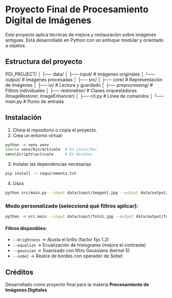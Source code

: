 # Proyecto Final de Procesamiento Digital de Imágenes

Este proyecto aplica técnicas de mejora y restauración sobre imágenes antiguas. Está desarrollado en Python con un enfoque modular y orientado a objetos.

## Estructura del proyecto

PDI_PROJECT/
│
├── data/
│ ├── input/ # Imágenes originales
│ └── output/ # Imágenes procesadas
│
├── src/
│ ├── core/ # Representación de imágenes
│ ├── io/ # Lectura y guardado
│ ├── preprocessing/ # Filtros individuales
│ ├── restoration/ # Clases orquestadoras (ImageRestorer, ImageEnhancer)
│ ├── cli.py # Línea de comandos
│ └── main.py # Punto de entrada


## Instalación

1. Clona el repositorio o copia el proyecto.
2. Crea un entorno virtual:

```bash
python -m venv venv
source venv/bin/activate  # En Linux/Mac
venv\Scripts\activate     # En Windows
```

3. Instalar las dependencias necesarias
```bash
pip install -r requirements.txt
```

4. Usos

```bash
python src/main.py --input data/input/imagen1.jpg --output data/output/imagen1_restaurada.jpg
```

### Modo personalizado (seleccioná qué filtros aplicar):

```bash
python -m src.main --input data/input/foto1.jpg --output data/output/foto1_custom.jpg --brightness --equalize --sobel
```
#### Filtros disponibles:
- `--brightness` → Ajusta el brillo (factor fijo 1.2)
- `--equalize` → Ecualización de histograma (mejora el contraste)
- `--gaussian` → Suavizado con filtro Gaussiano (kernel 5)
- `--sobel` → Realce de bordes con operador de Sobel

## Créditos

Desarrollado como proyecto final para la materia **Procesamiento de Imágenes Digitales**
